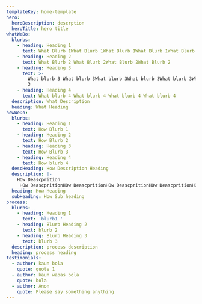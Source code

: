 ```yaml
---
templateKey: home-template
hero:
  heroDescription: descrption
  heroTitle: hero title
whatWeDo:
  blurbs:
    - heading: Heading 1
      text: What Blurb 1What Blurb 1What Blurb 1What Blurb 1What Blurb 1
    - heading: Heading 2
      text: What Blurb 2 What Blurb 2What Blurb 2What Blurb 2
    - heading: Heading 3
      text: >-
        What blurb 3 What blurb 3What blurb 3What blurb 3What blurb 3What blurb
        3
    - heading: Heading 4
      text: What blurb 4 What blurb 4 What blurb 4 What blurb 4
  description: What Description
  heading: What Heading
howWeDo:
  blurbs:
    - heading: Heading 1
      text: How Blurb 1
    - heading: Heading 2
      text: How Blurb 2
    - heading: Heading 3
      text: How Blurb 3
    - heading: Heading 4
      text: How blurb 4
  descHeading: How Description Heading
  description: |-
    HOw Deascprition
     HOw DeascpritionHOw DeascpritionHOw DeascpritionHOw DeascpritionHOw DeascpritionHOw Deascprition
  heading: How Heading
  subHeading: How Sub heading
process:
  blurbs:
    - heading: Heading 1
      text: 'blurb1 '
    - heading: Blurb Heading 2
      text: blurb 2
    - heading: Blurb Heading 3
      text: blurb 3
  description: process description
  heading: process heading
testimonials:
  - author: kaun bola
    quote: quote 1
  - author: kaun wapas bola
    quote: bola
  - author: Anon
    quote: Please say something anything
---
```


